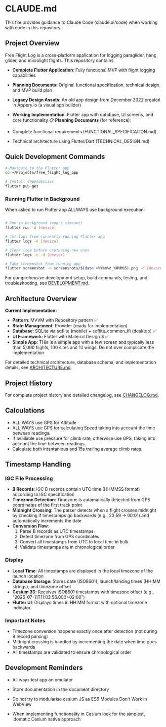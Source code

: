 # CLAUDE.md

This file provides guidance to Claude Code (claude.ai/code) when working with code in this repository.

## Project Overview

Free Flight Log is a cross-platform application for logging paraglider, hang glider, and microlight flights. This repository contains:

- **Complete Flutter Application**: Fully functional MVP with flight logging capabilities
- **Planning Documents**: Original functional specification, technical design, and MVP build plan
- **Legacy Design Assets**: An old app design from December 2022 created in Appery.io (a visual app builder)
- **Working Implementation**: Flutter app with database, UI screens, and core functionality
📋 **Planning Documents** (for reference):

- Complete functional requirements (FUNCTIONAL_SPECIFICATION.md)
- Technical architecture using Flutter/Dart (TECHNICAL_DESIGN.md)

## Quick Development Commands

```bash
# Navigate to the Flutter app
cd ~/Projects/free_flight_log_app

# Install dependencies
flutter pub get

```

### Running Flutter in Background

When asked to run Flutter app ALLWAYS use background execution:

```bash

# Run in background (won't timeout)
flutter run -d [device]

# Get logs from currently running Flutter app
flutter logs -d [device]

# Clear logs before capturing new ones
flutter logs -c -d [device]

# Take screenshot from running app
flutter screenshot -o screenshots/$(date +%Y%m%d_%H%M%S).png -d [device]
```

For comprehensive development setup, build commands, testing, and troubleshooting, see [DEVELOPMENT.md](documentation/DEVELOPMENT.md).

## Architecture Overview

**Current Implementation:**

- **Pattern**: MVVM with Repository pattern ✅
- **State Management**: Provider (ready for implementation) 
- **Database**: SQLite via sqflite (mobile) + sqflite_common_ffi (desktop) ✅
- **UI Framework**: Flutter with Material Design 3 ✅
- **Simple App**: THis is a simple app with a few screen and typically less than 5,000 flights, 100 sites and 10 wings. Do not over complicate the implementation

For detailed technical architecture, database schema, and implementation details, see [ARCHITECTURE.md](ARCHITECTURE.md).

## Project History

For complete project history and detailed changelog, see [CHANGELOG.md](CHANGELOG.md).

## Calculations

- ALL WAYS use GPS for Altitude
- ALL WAYS use GPS for calculating Speed taking into account the time between readings.
- If available use pressure for climb rate, otherwise use GPS, taking into account the time between readings.
- Calculate both intantanious and 15s trailing average climb rates. 

## Timestamp Handling

### IGC File Processing

- **B Records**: IGC B records contain UTC time (HHMMSS format) according to IGC specification
- **Timezone Detection**: Timezone is automatically detected from GPS coordinates of the first track point
- **Midnight Crossing**: The parser detects when a flight crosses midnight by checking if timestamps go backwards (e.g., 23:59 → 00:01) and automatically increments the date
- **Conversion Flow**:
  1. Parse B records as UTC timestamps
  2. Detect timezone from GPS coordinates
  3. Convert all timestamps from UTC to local time in bulk
  4. Validate timestamps are in chronological order

### Display

- **Local Time**: All timestamps are displayed in the local timezone of the launch location
- **Database Storage**: Stores date (ISO8601), launch/landing times (HH:MM strings), and timezone offset
- **Cesium 3D**: Receives ISO8601 timestamps with timezone offset (e.g., "2025-07-11T11:03:56.000+02:00")
- **Flutter UI**: Displays times in HH:MM format with optional timezone indicator

### Important Notes

- Timezone conversion happens exactly once after detection (not during B record parsing)
- Midnight crossing is handled by incrementing the date when time goes backwards
- All timestamps are validated to ensure chronological order
  
## Development Reminders

- All ways test app on emulator
- Store documentation in the document directory
- Do not try to modularise cesium JS as ES6 Modules Don't Work in WebView

- When implementing functionality in Cesium look for the simplest, idomatic Cesium native approach
